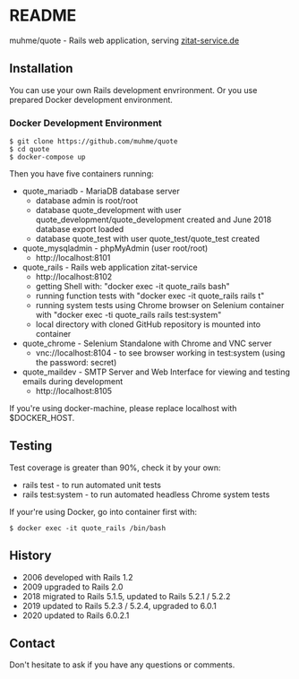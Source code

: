# README

muhme/quote - Rails web application, serving [zitat-service.de](https://www.zitat-service.de)

## Installation
You can use your own Rails development envrironment. Or you use prepared Docker development environment.
### Docker Development Environment
```
$ git clone https://github.com/muhme/quote
$ cd quote
$ docker-compose up
```
Then you have five containers running:
* quote_mariadb - MariaDB database server
  * database admin is root/root
  * database quote_development with user quote_development/quote_development created and June 2018 database export loaded
  * database quote_test with user quote_test/quote_test created
* quote_mysqladmin - phpMyAdmin (user root/root)
  * http://localhost:8101
* quote_rails - Rails web application zitat-service
  * http://localhost:8102
  * getting Shell with: "docker exec -it quote_rails bash"
  * running function tests with "docker exec -it quote_rails rails t"
  * running system tests using Chrome browser on Selenium container with "docker exec -ti quote_rails rails test:system"
  * local directory with cloned GitHub repository is mounted into container
* quote_chrome - Selenium Standalone with Chrome and VNC server
  * vnc://localhost:8104 - to see browser working in test:system (using the password: secret)
* quote_maildev - SMTP Server and Web Interface for viewing and testing emails during development
  * http://localhost:8105 

If you're using docker-machine, please replace localhost with $DOCKER_HOST.

## Testing

Test coverage is greater than 90%, check it by your own:
* rails test - to run automated unit tests
* rails test:system - to run automated headless Chrome system tests

If your're using Docker, go into container first with:
```
$ docker exec -it quote_rails /bin/bash
```

## History

* 2006 developed with Rails 1.2
* 2009 upgraded to Rails 2.0
* 2018 migrated to Rails 5.1.5, updated to Rails 5.2.1 / 5.2.2
* 2019 updated to Rails 5.2.3 / 5.2.4, upgraded to 6.0.1
* 2020 updated to Rails 6.0.2.1

## Contact

Don't hesitate to ask if you have any questions or comments.